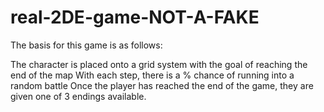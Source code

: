 # real-2DE-game-NOT-A-FAKE
The basis for this game is as follows:

The character is placed onto a grid system with the goal of reaching the end of the map
With each step, there is a % chance of running into a random battle
Once the player has reached the end of the game, they are given one of 3 endings available.